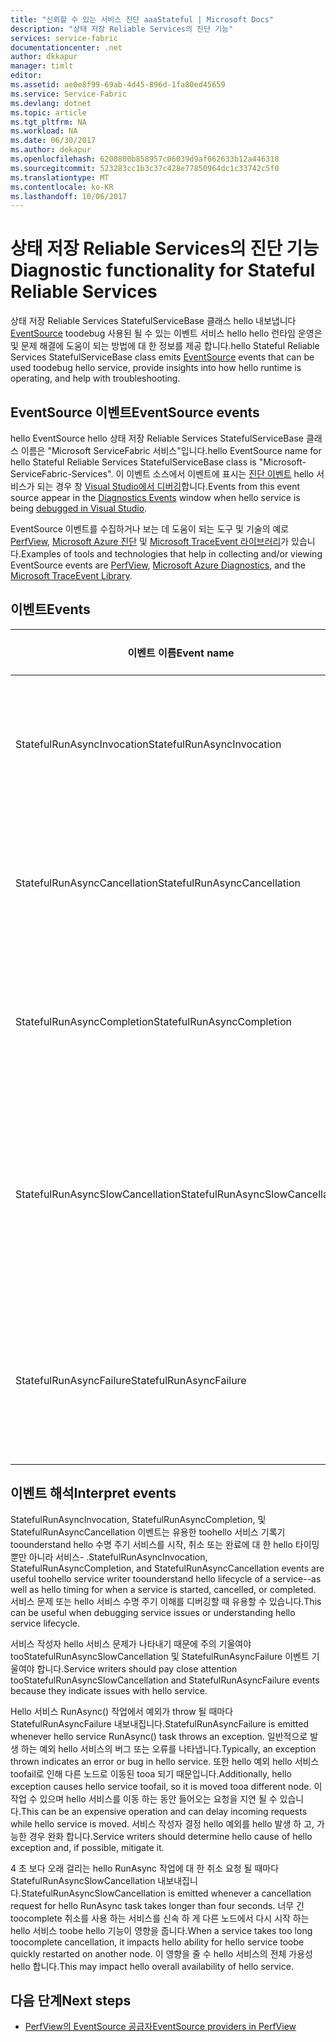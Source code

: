 ```yaml
---
title: "신뢰할 수 있는 서비스 진단 aaaStateful | Microsoft Docs"
description: "상태 저장 Reliable Services의 진단 기능"
services: service-fabric
documentationcenter: .net
author: dkkapur
manager: timlt
editor: 
ms.assetid: ae0e8f99-69ab-4d45-896d-1fa80ed45659
ms.service: Service-Fabric
ms.devlang: dotnet
ms.topic: article
ms.tgt_pltfrm: NA
ms.workload: NA
ms.date: 06/30/2017
ms.author: dekapur
ms.openlocfilehash: 6200800b858957c06039d9af062633b12a446318
ms.sourcegitcommit: 523283cc1b3c37c428e77850964dc1c33742c5f0
ms.translationtype: MT
ms.contentlocale: ko-KR
ms.lasthandoff: 10/06/2017
---
```

# <a name="diagnostic-functionality-for-stateful-reliable-services"></a><span data-ttu-id="32a58-103">상태 저장 Reliable Services의 진단 기능</span><span class="sxs-lookup"><span data-stu-id="32a58-103">Diagnostic functionality for Stateful Reliable Services</span></span>
<span data-ttu-id="32a58-104">상태 저장 Reliable Services StatefulServiceBase 클래스 hello 내보냅니다 [EventSource](https://msdn.microsoft.com/library/system.diagnostics.tracing.eventsource.aspx) toodebug 사용된 될 수 있는 이벤트 서비스 hello hello 런타임 운영은 및 문제 해결에 도움이 되는 방법에 대 한 정보를 제공 합니다.</span><span class="sxs-lookup"><span data-stu-id="32a58-104">hello Stateful Reliable Services StatefulServiceBase class emits [EventSource](https://msdn.microsoft.com/library/system.diagnostics.tracing.eventsource.aspx) events that can be used toodebug hello service, provide insights into how hello runtime is operating, and help with troubleshooting.</span></span>

## <a name="eventsource-events"></a><span data-ttu-id="32a58-105">EventSource 이벤트</span><span class="sxs-lookup"><span data-stu-id="32a58-105">EventSource events</span></span>
<span data-ttu-id="32a58-106">hello EventSource hello 상태 저장 Reliable Services StatefulServiceBase 클래스 이름은 "Microsoft ServiceFabric 서비스"입니다.</span><span class="sxs-lookup"><span data-stu-id="32a58-106">hello EventSource name for hello Stateful Reliable Services StatefulServiceBase class is "Microsoft-ServiceFabric-Services".</span></span> <span data-ttu-id="32a58-107">이 이벤트 소스에서 이벤트에 표시는 [진단 이벤트](service-fabric-diagnostics-how-to-monitor-and-diagnose-services-locally.md#view-service-fabric-system-events-in-visual-studio) hello 서비스가 되는 경우 창 [Visual Studio에서 디버깅](service-fabric-debugging-your-application.md)합니다.</span><span class="sxs-lookup"><span data-stu-id="32a58-107">Events from this event source appear in the [Diagnostics Events](service-fabric-diagnostics-how-to-monitor-and-diagnose-services-locally.md#view-service-fabric-system-events-in-visual-studio) window when hello service is being [debugged in Visual Studio](service-fabric-debugging-your-application.md).</span></span>

<span data-ttu-id="32a58-108">EventSource 이벤트를 수집하거나 보는 데 도움이 되는 도구 및 기술의 예로 [PerfView](http://www.microsoft.com/download/details.aspx?id=28567), [Microsoft Azure 진단](../cloud-services/cloud-services-dotnet-diagnostics.md) 및 [Microsoft TraceEvent 라이브러리](http://www.nuget.org/packages/Microsoft.Diagnostics.Tracing.TraceEvent)가 있습니다.</span><span class="sxs-lookup"><span data-stu-id="32a58-108">Examples of tools and technologies that help in collecting and/or viewing EventSource events are [PerfView](http://www.microsoft.com/download/details.aspx?id=28567), [Microsoft Azure Diagnostics](../cloud-services/cloud-services-dotnet-diagnostics.md), and the [Microsoft TraceEvent Library](http://www.nuget.org/packages/Microsoft.Diagnostics.Tracing.TraceEvent).</span></span>

## <a name="events"></a><span data-ttu-id="32a58-109">이벤트</span><span class="sxs-lookup"><span data-stu-id="32a58-109">Events</span></span>
| <span data-ttu-id="32a58-110">이벤트 이름</span><span class="sxs-lookup"><span data-stu-id="32a58-110">Event name</span></span> | <span data-ttu-id="32a58-111">이벤트 ID</span><span class="sxs-lookup"><span data-stu-id="32a58-111">Event ID</span></span> | <span data-ttu-id="32a58-112">Level</span><span class="sxs-lookup"><span data-stu-id="32a58-112">Level</span></span> | <span data-ttu-id="32a58-113">이벤트 설명</span><span class="sxs-lookup"><span data-stu-id="32a58-113">Event description</span></span> |
| --- | --- | --- | --- |
| <span data-ttu-id="32a58-114">StatefulRunAsyncInvocation</span><span class="sxs-lookup"><span data-stu-id="32a58-114">StatefulRunAsyncInvocation</span></span> |<span data-ttu-id="32a58-115">1</span><span class="sxs-lookup"><span data-stu-id="32a58-115">1</span></span> |<span data-ttu-id="32a58-116">정보 제공</span><span class="sxs-lookup"><span data-stu-id="32a58-116">Informational</span></span> |<span data-ttu-id="32a58-117">서비스 RunAsync 작업이 시작되면 내보내집니다.</span><span class="sxs-lookup"><span data-stu-id="32a58-117">Emitted when service RunAsync task is started</span></span> |
| <span data-ttu-id="32a58-118">StatefulRunAsyncCancellation</span><span class="sxs-lookup"><span data-stu-id="32a58-118">StatefulRunAsyncCancellation</span></span> |<span data-ttu-id="32a58-119">2</span><span class="sxs-lookup"><span data-stu-id="32a58-119">2</span></span> |<span data-ttu-id="32a58-120">정보 제공</span><span class="sxs-lookup"><span data-stu-id="32a58-120">Informational</span></span> |<span data-ttu-id="32a58-121">서비스 RunAsync 작업이 취소되면 내보내집니다.</span><span class="sxs-lookup"><span data-stu-id="32a58-121">Emitted when service RunAsync task is cancelled</span></span> |
| <span data-ttu-id="32a58-122">StatefulRunAsyncCompletion</span><span class="sxs-lookup"><span data-stu-id="32a58-122">StatefulRunAsyncCompletion</span></span> |<span data-ttu-id="32a58-123">3</span><span class="sxs-lookup"><span data-stu-id="32a58-123">3</span></span> |<span data-ttu-id="32a58-124">정보 제공</span><span class="sxs-lookup"><span data-stu-id="32a58-124">Informational</span></span> |<span data-ttu-id="32a58-125">서비스 RunAsync 작업이 완료되면 내보내집니다.</span><span class="sxs-lookup"><span data-stu-id="32a58-125">Emitted when service RunAsync task is completed</span></span> |
| <span data-ttu-id="32a58-126">StatefulRunAsyncSlowCancellation</span><span class="sxs-lookup"><span data-stu-id="32a58-126">StatefulRunAsyncSlowCancellation</span></span> |<span data-ttu-id="32a58-127">4</span><span class="sxs-lookup"><span data-stu-id="32a58-127">4</span></span> |<span data-ttu-id="32a58-128">Warning</span><span class="sxs-lookup"><span data-stu-id="32a58-128">Warning</span></span> |<span data-ttu-id="32a58-129">서비스 RunAsync 작업이 너무 길어서 toocomplete 취소를 사용 하는 경우에 발생</span><span class="sxs-lookup"><span data-stu-id="32a58-129">Emitted when service RunAsync task takes too long toocomplete cancellation</span></span> |
| <span data-ttu-id="32a58-130">StatefulRunAsyncFailure</span><span class="sxs-lookup"><span data-stu-id="32a58-130">StatefulRunAsyncFailure</span></span> |<span data-ttu-id="32a58-131">5</span><span class="sxs-lookup"><span data-stu-id="32a58-131">5</span></span> |<span data-ttu-id="32a58-132">오류</span><span class="sxs-lookup"><span data-stu-id="32a58-132">Error</span></span> |<span data-ttu-id="32a58-133">서비스 RunAsync 작업이 예외를 throw하면 내보내집니다.</span><span class="sxs-lookup"><span data-stu-id="32a58-133">Emitted when service RunAsync task throws an exception</span></span> |

## <a name="interpret-events"></a><span data-ttu-id="32a58-134">이벤트 해석</span><span class="sxs-lookup"><span data-stu-id="32a58-134">Interpret events</span></span>
<span data-ttu-id="32a58-135">StatefulRunAsyncInvocation, StatefulRunAsyncCompletion, 및 StatefulRunAsyncCancellation 이벤트는 유용한 toohello 서비스 기록기 toounderstand hello 수명 주기 서비스를 시작, 취소 또는 완료에 대 한 hello 타이밍 뿐만 아니라 서비스- .</span><span class="sxs-lookup"><span data-stu-id="32a58-135">StatefulRunAsyncInvocation, StatefulRunAsyncCompletion, and StatefulRunAsyncCancellation events are useful toohello service writer toounderstand hello lifecycle of a service--as well as hello timing for when a service is started, cancelled, or completed.</span></span> <span data-ttu-id="32a58-136">서비스 문제 또는 hello 서비스 수명 주기 이해를 디버깅할 때 유용할 수 있습니다.</span><span class="sxs-lookup"><span data-stu-id="32a58-136">This can be useful when debugging service issues or understanding hello service lifecycle.</span></span>

<span data-ttu-id="32a58-137">서비스 작성자 hello 서비스 문제가 나타내기 때문에 주의 기울여야 tooStatefulRunAsyncSlowCancellation 및 StatefulRunAsyncFailure 이벤트 기울여야 합니다.</span><span class="sxs-lookup"><span data-stu-id="32a58-137">Service writers should pay close attention tooStatefulRunAsyncSlowCancellation and StatefulRunAsyncFailure events because they indicate issues with hello service.</span></span>

<span data-ttu-id="32a58-138">Hello 서비스 RunAsync() 작업에서 예외가 throw 될 때마다 StatefulRunAsyncFailure 내보내집니다.</span><span class="sxs-lookup"><span data-stu-id="32a58-138">StatefulRunAsyncFailure is emitted whenever hello service RunAsync() task throws an exception.</span></span> <span data-ttu-id="32a58-139">일반적으로 발생 하는 예외 hello 서비스의 버그 또는 오류를 나타냅니다.</span><span class="sxs-lookup"><span data-stu-id="32a58-139">Typically, an exception thrown indicates an error or bug in hello service.</span></span> <span data-ttu-id="32a58-140">또한 hello 예외 hello 서비스 toofail로 인해 다른 노드로 이동된 tooa 되기 때문입니다.</span><span class="sxs-lookup"><span data-stu-id="32a58-140">Additionally, hello exception causes hello service toofail, so it is moved tooa different node.</span></span> <span data-ttu-id="32a58-141">이 작업 수 있으며 hello 서비스를 이동 하는 동안 들어오는 요청을 지연 될 수 있습니다.</span><span class="sxs-lookup"><span data-stu-id="32a58-141">This can be an expensive operation and can delay incoming requests while hello service is moved.</span></span> <span data-ttu-id="32a58-142">서비스 작성자 결정 hello 예외를 hello 발생 하 고, 가능한 경우 완화 합니다.</span><span class="sxs-lookup"><span data-stu-id="32a58-142">Service writers should determine hello cause of hello exception and, if possible, mitigate it.</span></span>

<span data-ttu-id="32a58-143">4 초 보다 오래 걸리는 hello RunAsync 작업에 대 한 취소 요청 될 때마다 StatefulRunAsyncSlowCancellation 내보내집니다.</span><span class="sxs-lookup"><span data-stu-id="32a58-143">StatefulRunAsyncSlowCancellation is emitted whenever a cancellation request for hello RunAsync task takes longer than four seconds.</span></span> <span data-ttu-id="32a58-144">너무 긴 toocomplete 취소를 사용 하는 서비스를 신속 하 게 다른 노드에서 다시 시작 하는 hello 서비스 toobe hello 기능이 영향을 줍니다.</span><span class="sxs-lookup"><span data-stu-id="32a58-144">When a service takes too long toocomplete cancellation, it impacts hello ability for hello service toobe quickly restarted on another node.</span></span> <span data-ttu-id="32a58-145">이 영향을 줄 수 hello 서비스의 전체 가용성 hello 합니다.</span><span class="sxs-lookup"><span data-stu-id="32a58-145">This may impact hello overall availability of hello service.</span></span>

## <a name="next-steps"></a><span data-ttu-id="32a58-146">다음 단계</span><span class="sxs-lookup"><span data-stu-id="32a58-146">Next steps</span></span>
* [<span data-ttu-id="32a58-147">PerfView의 EventSource 공급자</span><span class="sxs-lookup"><span data-stu-id="32a58-147">EventSource providers in PerfView</span></span>](https://blogs.msdn.microsoft.com/vancem/2012/07/09/introduction-tutorial-logging-etw-events-in-c-system-diagnostics-tracing-eventsource/)
